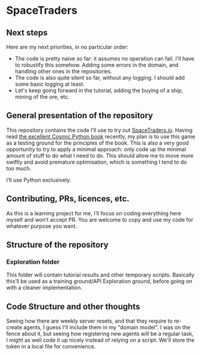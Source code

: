 # SpaceTraders

## Next steps

Here are my next priorities, in no particular order:
- The code is pretty naive so far: it assumes no operation can fail. I'll have to robustify this somehow. Adding some errors in the domain, and handling other ones in the repositories.
- The code is also quite silent so far, without any logging. I should add some basic logging at least.
- Let's keep going forward in the tutorial, adding the buying of a ship, mining of the ore, etc.

## General presentation of the repository

This repository contains the code I’ll use to try out [SpaceTraders.io](https://spacetraders.io/).
Having read [the excellent Cosmic Python book](https://www.cosmicpython.com/) recently, my plan is to use this game as a testing ground for the principles of the book.
This is also a very good opportunity to try to apply a minimal approach: only code up the minimal amount of stuff to do what I need to do.
This should allow me to move more swiftly and avoid premature optimisation, which is something I tend to do too much.

I’ll use Python exclusively.

## Contributing, PRs, licences, etc.

As this is a learning project for me, I’ll focus on coding everything here myself and won’t accept PR.
You are welcome to copy and use my code for whatever purpose you want.

## Structure of the repository

### Exploration folder

This folder will contain tutorial results and other temporary scripts. Basically this’ll be used as a training ground/API Exploration ground, before going on with a cleaner implementation.

## Code Structure and other thoughts

Seeing how there are weekly server resets, and that they require to re-create agents, I guess I'll include them in my "domain model". I was on the fence about it, but seeing how registering new agents will be a regular task, I might as well code it up nicely instead of relying on a script.
We'll store the token in a local file for convenience.
